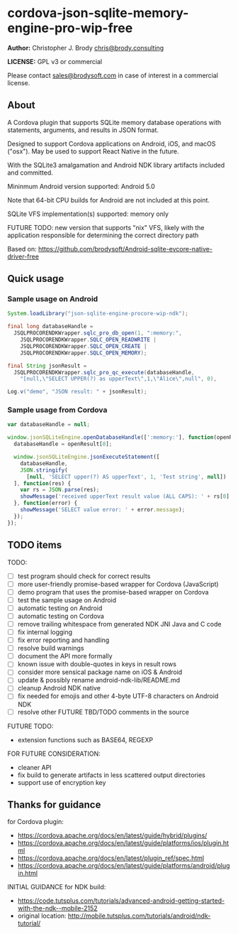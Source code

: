 # cordova-json-sqlite-memory-engine-pro-wip-free

**Author:** Christopher J. Brody <chris@brody.consulting>

**LICENSE:** GPL v3 or commercial

Please contact <sales@brodysoft.com> in case of interest in a commercial license.

## About

A Cordova plugin that supports SQLite memory database operations with statements, arguments, and results in JSON format.

Designed to support Cordova applications on Android, iOS, and macOS ("osx"). May be used to support React Native in the future.

With the SQLite3 amalgamation and Android NDK library artifacts included and committed.

Mininmum Android version supported: Android 5.0

Note that 64-bit CPU builds for Android are not included at this point.

SQLite VFS implementation(s) supported: memory only

FUTURE TODO: new version that supports "nix" VFS, likely with the application responsible for determining the correct directory path

Based on: <https://github.com/brodysoft/Android-sqlite-evcore-native-driver-free>

## Quick usage

### Sample usage on Android

```Java
System.loadLibrary("json-sqlite-engine-procore-wip-ndk");

final long databaseHandle =
  JSQLPROCORENDKWrapper.sqlc_pro_db_open(1, ":memory:",
    JSQLPROCORENDKWrapper.SQLC_OPEN_READWRITE |
    JSQLPROCORENDKWrapper.SQLC_OPEN_CREATE |
    JSQLPROCORENDKWrapper.SQLC_OPEN_MEMORY);

final String jsonResult =
  JSQLPROCORENDKWrapper.sqlc_pro_qc_execute(databaseHandle,
    "[null,\"SELECT UPPER(?) as upperText\",1,\"Alice\",null", 0),

Log.v("demo", "JSON result: " + jsonResult);
```

### Sample usage from Cordova

```js
var databaseHandle = null;

window.jsonSQLiteEngine.openDatabaseHandle([':memory:'], function(openResult) {
  databaseHandle = openResult[0];

  window.jsonSQLiteEngine.jsonExecuteStatement([
    databaseHandle,
    JSON.stringify(
      [null, 'SELECT upper(?) AS upperText', 1, 'Test string', null])
  ], function(res) {
    var rs = JSON.parse(res);
    showMessage('received upperText result value (ALL CAPS): ' + rs[0].rows[0].upperText);
  }, function(error) {
    showMessage('SELECT value error: ' + error.message);
  });
});
```

## TODO items

TODO:

* [ ] test program should check for correct results
* [ ] more user-friendly promise-based wrapper for Cordova (JavaScript)
* [ ] demo program that uses the promise-based wrapper on Cordova
* [ ] test the sample usage on Android
* [ ] automatic testing on Android
* [ ] automatic testing on Cordova
* [ ] remove trailing whitespace from generated NDK JNI Java and C code
* [ ] fix internal logging
* [ ] fix error reporting and handling
* [ ] resolve build warnings
* [ ] document the API more formally
* [ ] known issue with double-quotes in keys in result rows
* [ ] consider more sensical package name on iOS & Android
* [ ] update & possibly rename android-ndk-lib/README.md
* [ ] cleanup Android NDK native
* [ ] fix needed for emojis and other 4-byte UTF-8 characters on Android NDK
* [ ] resolve other FUTURE TBD/TODO comments in the source

FUTURE TODO:

* extension functions such as BASE64, REGEXP

FOR FUTURE CONSIDERATION:

* cleaner API
* fix build to generate artifacts in less scattered output directories
* support use of encryption key

## Thanks for guidance

for Cordova plugin:

* https://cordova.apache.org/docs/en/latest/guide/hybrid/plugins/
* https://cordova.apache.org/docs/en/latest/guide/platforms/ios/plugin.html
* https://cordova.apache.org/docs/en/latest/plugin_ref/spec.html
* https://cordova.apache.org/docs/en/latest/guide/platforms/android/plugin.html

INITIAL GUIDANCE for NDK build:

* https://code.tutsplus.com/tutorials/advanced-android-getting-started-with-the-ndk--mobile-2152
* original location: http://mobile.tutsplus.com/tutorials/android/ndk-tutorial/
